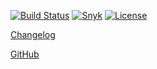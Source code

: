[![Build Status](https://travis-ci.org/Skyscanner/eslint-config-skyscanner.svg?branch=master)](https://travis-ci.org/Skyscanner/eslint-config-skyscanner)
[![Snyk](https://snyk.io/test/github/skyscanner/eslint-config-skyscanner/badge.svg)](https://snyk.io/test/github/skyscanner/eslint-config-skyscanner)
[![License](https://img.shields.io/github/license/Skyscanner/eslint-config-skyscanner.svg)](https://github.com/Skyscanner/eslint-config-skyscanner/blob/master/LICENSE.txt)

[Changelog](https://github.com/Skyscanner/eslint-config-skyscanner/blob/master/CHANGELOG.md)

[GitHub](https://github.com/Skyscanner/eslint-config-skyscanner)
